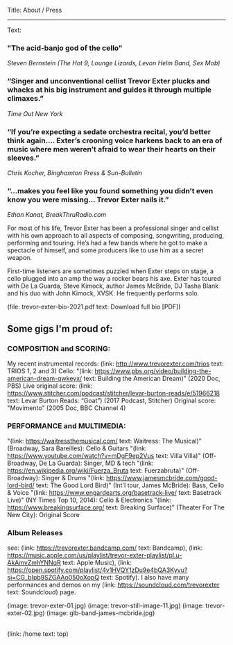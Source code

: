 Title: About / Press

----

Text:

### "The acid-banjo god of the cello"

*Steven Bernstein (The Hot 9, Lounge Lizards, Levon Helm Band, Sex Mob)*

### “Singer and unconventional cellist Trevor Exter plucks and whacks at his big instrument and guides it through multiple climaxes.”

*Time Out New York*

### “If you’re expecting a sedate orchestra recital, you’d better think again…. Exter’s crooning voice harkens back to an era of music where men weren’t afraid to wear their hearts on their sleeves.”

*Chris Kocher, Binghamton Press & Sun-Bulletin*

### “…makes you feel like you found something you didn’t even know you were missing… Trevor Exter nails it.”

*Ethan Kanat, BreakThruRadio.com*

For most of his life, Trevor Exter has been a professional singer and cellist with his own approach to all aspects of composing, songwriting, producing, performing and touring. He’s had a few bands where he got to make a spectacle of himself, and some producers like to use him as a secret weapon.

First-time listeners are sometimes puzzled when Exter steps on stage, a cello plugged into an amp the way a rocker bears his axe. Exter has toured with De La Guarda, Steve Kimock, author James McBride, DJ Tasha Blank and his duo with John Kimock, XVSK. He frequently performs solo.

(file: trevor-exter-bio-2021.pdf text: Download full bio [PDF])

## Some gigs I'm proud of:

### COMPOSITION and SCORING:
My recent instrumental records: (link: http://www.trevorexter.com/trios text: TRIOS 1, 2 and 3)
Cello: "(link: https://www.pbs.org/video/building-the-american-dream-qwkeyx/ text: Building the American Dream)" (2020 Doc, PBS)
Live original score: (link: https://www.stitcher.com/podcast/stitcher/levar-burton-reads/e/51966218 text: Levar Burton Reads: “Goat”) (2017 Podcast, Stitcher)
Original score: "Movimento" (2005 Doc, BBC Channel 4)

### PERFORMANCE and MULTIMEDIA:
"(link: https://waitressthemusical.com/ text: Waitress: The Musical)" (Broadway, Sara Bareilles): Cello & Guitars
"(link: https://www.youtube.com/watch?v=mDgF9ep2Vus text: Villa Villa)" (Off-Broadway, De La Guarda): Singer, MD & tech
"(link: https://en.wikipedia.org/wiki/Fuerza_Bruta text: Fuerzabruta)" (Off-Broadway): Singer & Drums
"(link: https://www.jamesmcbride.com/good-lord-bird/ text: The Good Lord Bird)" (Int'l tour, James McBride): Bass, Cello & Voice
"(link: https://www.engardearts.org/basetrack-live/ text: Basetrack Live)" (NY Times Top 10, 2014): Cello & Electronics
"(link: https://www.breakingsurface.org/ text: Breaking Surface)" (Theater For The New City): Original Score
<br>

### Album Releases
see: (link: https://trevorexter.bandcamp.com/ text: Bandcamp), (link: https://music.apple.com/us/playlist/trevor-exter-playlist/pl.u-AkAmvZmhYNNqR text: Apple Music), (link: https://open.spotify.com/playlist/4v1HVQY1zDu9e4bQA3Kyvu?si=CG_bIpb9SZGAAo050oXopQ text: Spotify).
I also have many performances and demos on my (link: https://soundcloud.com/trevorexter text: Soundcloud) page.
<br>


(image: trevor-exter-01.jpg)
(image: trevor-still-image-11.jpg)
(image: trevor-exter-02.jpg)
(image: glb-band-james-mcbride.jpg)
<br>


<br>
(link: /home text: top)
